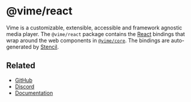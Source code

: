 # @vime/react

Vime is a customizable, extensible, accessible and framework agnostic media player. The `@vime/react`
package contains the [React][react] bindings that wrap around the web components in
[`@vime/core`][vime-core]. The bindings are auto-generated by [Stencil][stencil].

[react]: https://reactjs.org
[stencil]: https://stenciljs.com
[vime-core]: https://www.npmjs.com/package/@vime/core

## Related

- [GitHub](https://github.com/vime-js/vime)
- [Discord](https://discord.com/invite/7RGU7wvsu9)
- [Documentation](https://vimejs.com)
